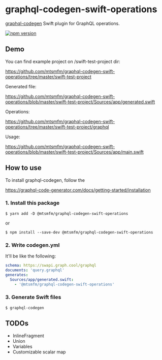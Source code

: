 # graphql-codegen-swift-operations

[graphql-codegen](https://graphql-code-generator.com/) Swift plugin for GraphQL operations.

[![npm version](https://badge.fury.io/js/%40mtsmfm%2Fgraphql-codegen-swift-operations.svg)](https://badge.fury.io/js/%40mtsmfm%2Fgraphql-codegen-swift-operations)

## Demo

You can find example project on /swift-test-project dir:

https://github.com/mtsmfm/graphql-codegen-swift-operations/tree/master/swift-test-project

Generated file:

https://github.com/mtsmfm/graphql-codegen-swift-operations/blob/master/swift-test-project/Sources/app/generated.swift

Operations:

https://github.com/mtsmfm/graphql-codegen-swift-operations/tree/master/swift-test-project/graphql

Usage:

https://github.com/mtsmfm/graphql-codegen-swift-operations/blob/master/swift-test-project/Sources/app/main.swift

## How to use

To install graphql-codegen, follow the

https://graphql-code-generator.com/docs/getting-started/installation

### 1. Install this package

```
$ yarn add -D @mtsmfm/graphql-codegen-swift-operations
```

or

```
$ npm install --save-dev @mtsmfm/graphql-codegen-swift-operations
```

### 2. Write codegen.yml

It'll be like the following:

```yaml
schema: https://swapi.graph.cool/graphql
documents: 'query.graphql'
generates:
  Sources/app/generated.swift:
    - '@mtsmfm/graphql-codegen-swift-operations'
```

### 3. Generate Swift files

```
$ graphql-codegen
```

## TODOs

- InlineFragment
- Union
- Variables
- Customizable scalar map
